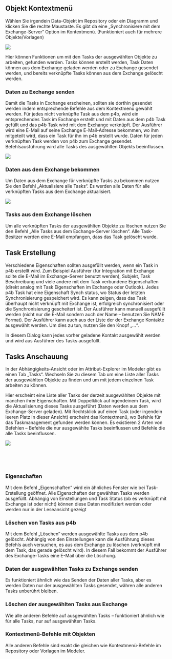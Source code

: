 ## Objekt Kontextmenü

Wählen Sie irgendein Data-Objekt im Repository oder ein Diagramm und klicken Sie die rechte Maustaste. Es gibt da eine „Synchronisiere mit dem Exchange-Server“ Option im Kontextmenü. (Funktioniert auch für mehrere Objekte/Vorlagen) 

![](//images.ctfassets.net/utx1h0gfm1om/27op81FPDW0aM2Qw2iKoEY/db240a94bc7a6b86ab0000eb5b7f7043/328851.png)


Hier können Funktionen um mit den Tasks der ausgewählten Objekte zu arbeiten, gefunden werden. Tasks können erstellt werden, Task Daten können aus dem Exchange geladen werden oder zu Exchange gesendet werden, und bereits verknüpfte Tasks können aus dem Exchange gelöscht werden. 

### Daten zu Exchange senden

Damit die Tasks in Exchange erscheinen, sollten sie dorthin gesendet werden indem entsprechende Befehle aus dem Kontextmenü gewählt werden.
Für jedes nicht verknüpfte Task aus dem p4b, wird ein entsprechendes Task im Exchange erstellt und mit Daten aus dem p4b Task gefüllt und das p4b Task wird mit dem Exchange verknüpft. Der Ausführer wird eine E-Mail auf seine Exchange E-Mail-Adresse bekommen, wo ihm mitgeteilt wird, dass ein Task für ihn im p4b erstellt wurde. 
Daten für jeden verknüpften Task werden von p4b zum Exchange gesendet. Befehlsausführung wird alle Tasks des ausgewählten Objekts beeinflussen. 


![](//images.ctfassets.net/utx1h0gfm1om/6hi7g5rfa0Y4iguYIE6woo/82292ae0dd494bd2df873845f24b63d9/328865.png)


### Daten aus dem Exchange bekommen

Um Daten aus dem Exchange für verknüpfte Tasks zu bekommen nutzen Sie den Befehl „Aktualisiere alle Tasks“. Es werden alle Daten für alle verknüpften Tasks aus dem Exchange aktualisiert. 

![](//images.ctfassets.net/utx1h0gfm1om/5gPSmHxXkIIOQw4WowSuwW/16f7fa90c623fa2e2c85cb537990ee14/328855.png)

### Tasks aus dem Exchange löschen

Um alle verknüpften Tasks der ausgewählten Objekte zu löschen nutzen Sie den Befehl „Alle Tasks aus dem Exchange-Server löschen“. Alle Task-Besitzer werden eine E-Mail empfangen, dass das Task gelöscht wurde. 

## Task Erstellung

Verschiedene Eigenschaften sollten ausgefüllt werden, wenn ein Task in p4b erstellt wird. Zum Beispiel Ausführer (für Integration mit Exchange sollte die E-Mail im Exchange-Server benutzt werden), Subjekt, Task Beschreibung und viele andere mit dem Task verbundene Eigenschaften (direkt analog mit Task Eigenschaften im Exchange oder Outlook). 
Jedes p4b Task hat eine Eigenschaft Synch status, wo Status der letzten Synchronisierung gespeichert wird. Es kann zeigen, dass das Task überhaupt nicht verknüpft mit Exchange ist, erfolgreich synchronisiert oder die Synchronisierung gescheitert ist. Der Ausführer kann manuell ausgefüllt werden (nicht nur die E-Mail sondern auch der Name – benutzen Sie NAME <E-MAIL> Format). Der Ausführer kann auch aus der Liste der der Exchange Kontakte ausgewählt werden. Um dies zu tun, nutzen Sie den Knopf „...“.

In diesem Dialog kann jedes vorher geladene Kontakt ausgewählt werden und wird aus Ausführer des Tasks ausgefüllt. 
 
## Tasks Anschauung

In der Abhängigkeits-Ansicht oder im Attribut-Explorer im Modeler gibt es einen Tab „Tasks“. Wechseln Sie zu diesem Tab um eine Liste aller Tasks der ausgewählten Objekte zu finden und um mit jedem einzelnen Task arbeiten zu können.  

Hier erscheint eine Liste aller Tasks der derzeit ausgewählten Objekte mit manchen ihrer Eigenschaften. Mit Doppelklick auf irgendeinem Task, wird die Aktualisierung dieses Tasks ausgeführt (Daten werden aus dem Exchange-Server geladen). Mit Rechtsklick auf einen Task (oder irgendein leeren Platz in dieser Ansicht) erscheint das Kontextmenü, wo Befehle für das Taskmanagement gefunden werden können. Es existieren 2 Arten von Befehlen – Befehle die nur ausgewählte Tasks beeinflussen und Befehle die alle Tasks beeinflussen. 

 


![](//images.ctfassets.net/utx1h0gfm1om/55f7HVyH6oEuwkQQeSoCGW/27df4fce7a03ac8c51f90f7f8510bcb8/328853.png)

 

 

### Eigenschaften

Mit dem Befehl „Eigenschaften“ wird ein ähnliches Fenster wie bei Task-Erstellung geöffnet. Alle Eigenschaften der gewählten Tasks werden ausgefüllt. Abhängig von Einstellungen und Task Status (ob es verknüpft mit Exchange ist oder nicht) können diese Daten modifiziert werden oder werden nur in der Leseansicht gezeigt

### Löschen von Tasks aus p4b

Mit dem Befehl „Löschen“ werden ausgewählte Tasks aus dem p4b gelöscht. Abhängig von den Einstellungen kann die Ausführung dieses Befehls auch versuchen, es aus dem Exchange zu löschen (verknüpft mit dem Task, das gerade gelöscht wird). In diesem Fall bekommt der Ausführer des Exchange-Tasks eine E-Mail über die Löschung. 

### Daten der ausgewählten Tasks zu Exchange senden
Es funktioniert ähnlich wie das Senden der Daten aller Tasks, aber es werden Daten nur der ausgewählten Tasks gesendet, währen alle anderen Tasks unberührt bleiben. 


### Löschen der ausgewählten Tasks aus Exchange

Wie alle anderen Befehle auf ausgewählten Tasks – funktioniert ähnlich wie für alle Tasks, nur auf ausgewählten Tasks. 

### Kontextmenü-Befehle mit Objekten

Alle anderen Befehle sind exakt die gleichen wie Kontextmenü-Befehle im Repository oder Vorlagen im Modeler. 
